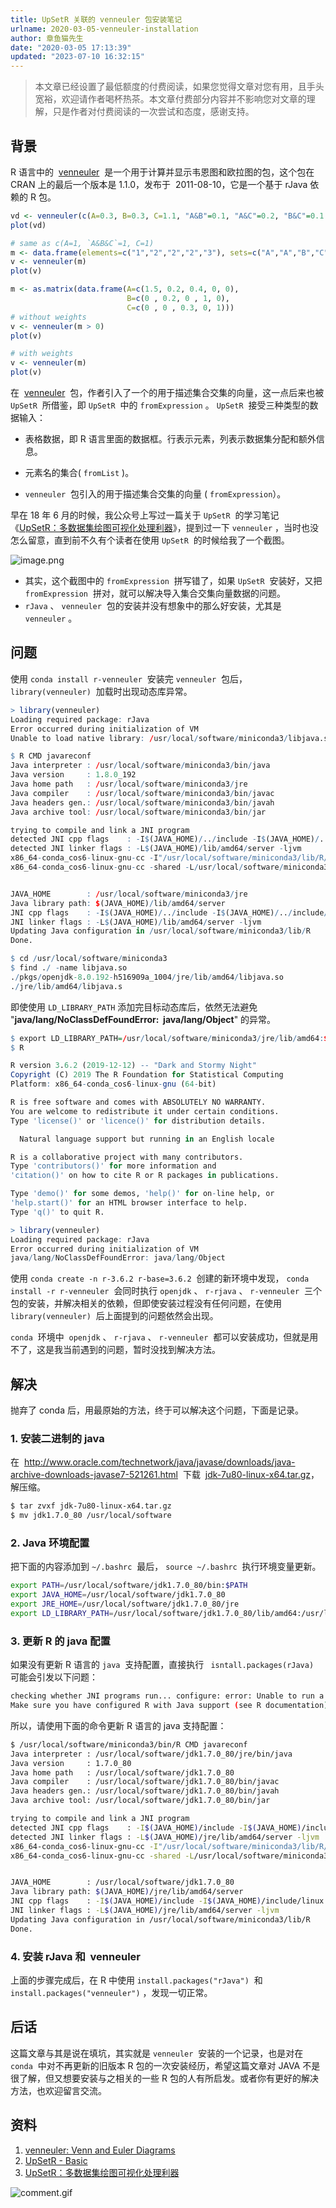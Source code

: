 ```yaml
---
title: UpSetR 关联的 venneuler 包安装笔记
urlname: 2020-03-05-venneuler-installation
author: 章鱼猫先生
date: "2020-03-05 17:13:39"
updated: "2023-07-10 16:32:15"
---
```


> 本文章已经设置了最低额度的付费阅读，如果您觉得文章对您有用，且手头宽裕，欢迎请作者喝杯热茶。本文章付费部分内容并不影响您对文章的理解，只是作者对付费阅读的一次尝试和态度，感谢支持。

## 背景

R 语言中的  [venneuler](https://cran.r-project.org/web/packages/venneuler/index.html)  是一个用于计算并显示韦恩图和欧拉图的包，这个包在 CRAN 上的最后一个版本是 1.1.0，发布于  2011-08-10，它是一个基于 rJava 依赖的 R 包。

```r
vd <- venneuler(c(A=0.3, B=0.3, C=1.1, "A&B"=0.1, "A&C"=0.2, "B&C"=0.1 ,"A&B&C"=0.1))
plot(vd)

# same as c(A=1, `A&B&C`=1, C=1)
m <- data.frame(elements=c("1","2","2","2","3"), sets=c("A","A","B","C","C"))
v <- venneuler(m)
plot(v)

m <- as.matrix(data.frame(A=c(1.5, 0.2, 0.4, 0, 0),
                          B=c(0 , 0.2, 0 , 1, 0),
                          C=c(0 , 0 , 0.3, 0, 1)))
# without weights
v <- venneuler(m > 0)
plot(v)

# with weights
v <- venneuler(m)
plot(v)
```

在  [venneuler](https://cran.r-project.org/web/packages/venneuler/index.html)  包，作者引入了一个的用于描述集合交集的向量，这一点后来也被 `UpSetR`  所借鉴，即 `UpSetR`  中的 `fromExpression` 。 `UpSetR`  接受三种类型的数据输入：

- 表格数据，即 R 语言里面的数据框。行表示元素，列表示数据集分配和额外信息。

- 元素名的集合( `fromList` )。
- `venneuler`  包引入的用于描述集合交集的向量 ( `fromExpression`）。

早在 18 年 6 月的时候，我公众号上写过一篇关于 `UpSetR`  的学习笔记《[UpSetR：多数据集绘图可视化处理利器](https://mp.weixin.qq.com/s/SOOcQxQrj23GqYaO-lTCig)》，提到过一下 `venneuler` ，当时也没怎么留意，直到前不久有个读者在使用 `UpSetR`  的时候给我了一个截图。

![image.png](https://shub-1251708715.cos.ap-guangzhou.myqcloud.com/elog-cookbook-img/FpnAmeZVOJhekLD4ZVlh4Wb1-6tR.png)

- 其实，这个截图中的 `fromExpression`  拼写错了，如果 `UpSetR`  安装好，又把 `fromExpression`  拼对，就可以解决导入集合交集向量数据的问题。
- `rJava` 、 `venneuler`  包的安装并没有想象中的那么好安装，尤其是 `venneuler` 。

## 问题

使用 `conda install r-venneuler`  安装完 `venneuler`  包后， `library(venneuler)`  加载时出现动态库异常。

```r
> library(venneuler)
Loading required package: rJava
Error occurred during initialization of VM
Unable to load native library: /usr/local/software/miniconda3/libjava.so: cannot open shared object file: No such file or directory
```

```r
$ R CMD javareconf
Java interpreter : /usr/local/software/miniconda3/bin/java
Java version     : 1.8.0_192
Java home path   : /usr/local/software/miniconda3/jre
Java compiler    : /usr/local/software/miniconda3/bin/javac
Java headers gen.: /usr/local/software/miniconda3/bin/javah
Java archive tool: /usr/local/software/miniconda3/bin/jar

trying to compile and link a JNI program
detected JNI cpp flags    : -I$(JAVA_HOME)/../include -I$(JAVA_HOME)/../include/linux
detected JNI linker flags : -L$(JAVA_HOME)/lib/amd64/server -ljvm
x86_64-conda_cos6-linux-gnu-cc -I"/usr/local/software/miniconda3/lib/R/include" -DNDEBUG -I/usr/local/software/miniconda3/jre/../include -I/usr/local/software/miniconda3/jre/../include/linux  -DNDEBUG -D_FORTIFY_SOURCE=2 -O2 -isystem /usr/local/software/miniconda3/include -I/usr/local/software/miniconda3/include -Wl,-rpath-link,/usr/local/software/miniconda3/lib  -fpic  -march=nocona -mtune=haswell -ftree-vectorize -fPIC -fstack-protector-strong -fno-plt -O2 -ffunction-sections -pipe -isystem /usr/local/software/miniconda3/include -fdebug-prefix-map=/home/conda/feedstock_root/build_artifacts/r-base_1576190804673/work=/usr/local/src/conda/r-base-3.6.2 -fdebug-prefix-map=/usr/local/software/miniconda3=/usr/local/src/conda-prefix  -c conftest.c -o conftest.o
x86_64-conda_cos6-linux-gnu-cc -shared -L/usr/local/software/miniconda3/lib/R/lib -Wl,-O2 -Wl,--sort-common -Wl,--as-needed -Wl,-z,relro -Wl,-z,now -Wl,--disable-new-dtags -Wl,--gc-sections -Wl,-rpath,/usr/local/software/miniconda3/lib -Wl,-rpath-link,/usr/local/software/miniconda3/lib -L/usr/local/software/miniconda3/lib -Wl,-rpath-link,/usr/local/software/miniconda3/lib -o conftest.so conftest.o -L/usr/local/software/miniconda3/jre/lib/amd64/server -ljvm -L/usr/local/software/miniconda3/lib/R/lib -lR


JAVA_HOME        : /usr/local/software/miniconda3/jre
Java library path: $(JAVA_HOME)/lib/amd64/server
JNI cpp flags    : -I$(JAVA_HOME)/../include -I$(JAVA_HOME)/../include/linux
JNI linker flags : -L$(JAVA_HOME)/lib/amd64/server -ljvm
Updating Java configuration in /usr/local/software/miniconda3/lib/R
Done.

$ cd /usr/local/software/miniconda3
$ find ./ -name libjava.so
./pkgs/openjdk-8.0.192-h516909a_1004/jre/lib/amd64/libjava.so
./jre/lib/amd64/libjava.s
```

即使使用 `LD_LIBRARY_PATH` 添加完目标动态库后，依然无法避免 "**java/lang/NoClassDefFoundError:  java/lang/Object**" 的异常。

```r
$ export LD_LIBRARY_PATH=/usr/local/software/miniconda3/jre/lib/amd64:$LD_LIBRARY_PATH
$ R

R version 3.6.2 (2019-12-12) -- "Dark and Stormy Night"
Copyright (C) 2019 The R Foundation for Statistical Computing
Platform: x86_64-conda_cos6-linux-gnu (64-bit)

R is free software and comes with ABSOLUTELY NO WARRANTY.
You are welcome to redistribute it under certain conditions.
Type 'license()' or 'licence()' for distribution details.

  Natural language support but running in an English locale

R is a collaborative project with many contributors.
Type 'contributors()' for more information and
'citation()' on how to cite R or R packages in publications.

Type 'demo()' for some demos, 'help()' for on-line help, or
'help.start()' for an HTML browser interface to help.
Type 'q()' to quit R.

> library(venneuler)
Loading required package: rJava
Error occurred during initialization of VM
java/lang/NoClassDefFoundError: java/lang/Object
```

使用 `conda create -n r-3.6.2 r-base=3.6.2`  创建的新环境中发现， `conda install -r r-venneuler`  会同时执行 `openjdk` 、 `r-rjava` 、 `r-venneuler`  三个包的安装，并解决相关的依赖，但即使安装过程没有任何问题，在使用 `library(venneuler)`  后上面提到的问题依然会出现。

`conda`  环境中  `openjdk` 、 `r-rjava` 、 `r-venneuler`  都可以安装成功，但就是用不了，这是我当前遇到的问题，暂时没找到解决方法。

## 解决

抛弃了 conda 后，用最原始的方法，终于可以解决这个问题，下面是记录。

### 1. 安装二进制的 java

在  <http://www.oracle.com/technetwork/java/javase/downloads/java-archive-downloads-javase7-521261.html>  下载  [jdk-7u80-linux-x64.tar.gz](https://www.oracle.com/java/technologies/javase/javase7-archive-downloads.html#license-lightbox)，解压缩。

```bash
$ tar zvxf jdk-7u80-linux-x64.tar.gz
$ mv jdk1.7.0_80 /usr/local/software
```

### 2. Java 环境配置

把下面的内容添加到 `~/.bashrc`  最后， `source ~/.bashrc`  执行环境变量更新。

```bash
export PATH=/usr/local/software/jdk1.7.0_80/bin:$PATH
export JAVA_HOME=/usr/local/software/jdk1.7.0_80
export JRE_HOME=/usr/local/software/jdk1.7.0_80/jre
export LD_LIBRARY_PATH=/usr/local/software/jdk1.7.0_80/lib/amd64:/usr/local/software/jdk1.7.0_80/jre/lib/amd64:$LD_LIBRARY_PATH
```

### 3. 更新 R 的 java 配置

如果没有更新 R 语言的 `java`  支持配置，直接执行 ` isntall.packages(rJava)`  可能会引发以下问题：

```bash
checking whether JNI programs run... configure: error: Unable to run a simple JNI program.
Make sure you have configured R with Java support (see R documentation) and check config.log for failure reason.
```

所以，请使用下面的命令更新 R 语言的 java 支持配置：

```bash
$ /usr/local/software/miniconda3/bin/R CMD javareconf
Java interpreter : /usr/local/software/jdk1.7.0_80/jre/bin/java
Java version     : 1.7.0_80
Java home path   : /usr/local/software/jdk1.7.0_80
Java compiler    : /usr/local/software/jdk1.7.0_80/bin/javac
Java headers gen.: /usr/local/software/jdk1.7.0_80/bin/javah
Java archive tool: /usr/local/software/jdk1.7.0_80/bin/jar

trying to compile and link a JNI program
detected JNI cpp flags    : -I$(JAVA_HOME)/include -I$(JAVA_HOME)/include/linux
detected JNI linker flags : -L$(JAVA_HOME)/jre/lib/amd64/server -ljvm
x86_64-conda_cos6-linux-gnu-cc -I"/usr/local/software/miniconda3/lib/R/include" -DNDEBUG -I/usr/local/software/jdk1.7.0_80/include -I/usr/local/software/jdk1.7.0_80/include/linux  -DNDEBUG -D_FORTIFY_SOURCE=2 -O2 -isystem /usr/local/software/miniconda3/include -I/usr/local/software/miniconda3/include -Wl,-rpath-link,/usr/local/software/miniconda3/lib  -fpic  -march=nocona -mtune=haswell -ftree-vectorize -fPIC -fstack-protector-strong -fno-plt -O2 -ffunction-sections -pipe -isystem /usr/local/software/miniconda3/include -fdebug-prefix-map=/home/conda/feedstock_root/build_artifacts/r-base_1576190804673/work=/usr/local/src/conda/r-base-3.6.2 -fdebug-prefix-map=/usr/local/software/miniconda3=/usr/local/src/conda-prefix  -c conftest.c -o conftest.o
x86_64-conda_cos6-linux-gnu-cc -shared -L/usr/local/software/miniconda3/lib/R/lib -Wl,-O2 -Wl,--sort-common -Wl,--as-needed -Wl,-z,relro -Wl,-z,now -Wl,--disable-new-dtags -Wl,--gc-sections -Wl,-rpath,/usr/local/software/miniconda3/lib -Wl,-rpath-link,/usr/local/software/miniconda3/lib -L/usr/local/software/miniconda3/lib -Wl,-rpath-link,/usr/local/software/miniconda3/lib -o conftest.so conftest.o -L/usr/local/software/jdk1.7.0_80/jre/lib/amd64/server -ljvm -L/usr/local/software/miniconda3/lib/R/lib -lR


JAVA_HOME        : /usr/local/software/jdk1.7.0_80
Java library path: $(JAVA_HOME)/jre/lib/amd64/server
JNI cpp flags    : -I$(JAVA_HOME)/include -I$(JAVA_HOME)/include/linux
JNI linker flags : -L$(JAVA_HOME)/jre/lib/amd64/server -ljvm
Updating Java configuration in /usr/local/software/miniconda3/lib/R
Done.
```

### 4. 安装 rJava 和  venneuler

上面的步骤完成后，在 R 中使用 `install.packages("rJava")`  和 `install.packages("venneuler")` ，发现一切正常。

## 后话

这篇文章与其是说在填坑，其实就是 `venneuler`  安装的一个记录，也是对在 `conda`  中对不再更新的旧版本 R 包的一次安装经历，希望这篇文章对 JAVA 不是很了解，但又想要安装与之相关的一些 R 包的人有所启发。或者你有更好的解决方法，也欢迎留言交流。

## 资料

1.  [venneuler: Venn and Euler Diagrams](https://cran.r-project.org/web/packages/venneuler/index.html)
2.  [UpSetR - Basic ](https://cran.r-project.org/web/packages/UpSetR/vignettes/basic.usage.html)
3.  [UpSetR：多数据集绘图可视化处理利器](https://mp.weixin.qq.com/s/SOOcQxQrj23GqYaO-lTCig)

![comment.gif](https://shub-1251708715.cos.ap-guangzhou.myqcloud.com/elog-cookbook-img/FlMO8jnjfaW7QalT7nyPkxQ4d37w.gif)
